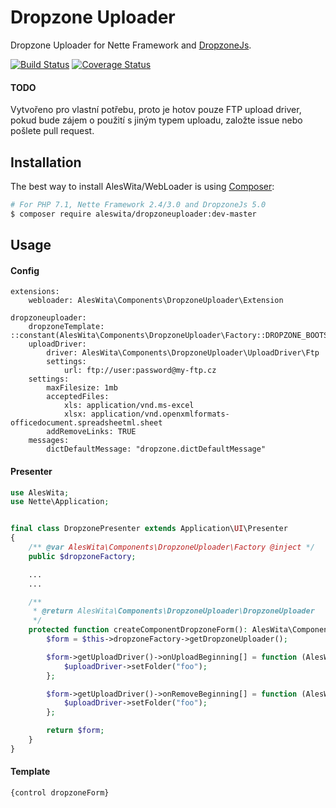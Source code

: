 # Dropzone Uploader
Dropzone Uploader for Nette Framework and [DropzoneJs](http://www.dropzonejs.com).

[![Build Status](https://travis-ci.org/aleswita/DropzoneUploader.svg?branch=master)](https://travis-ci.org/aleswita/DropzoneUploader)
[![Coverage Status](https://coveralls.io/repos/github/aleswita/DropzoneUploader/badge.svg?branch=master)](https://coveralls.io/github/aleswita/DropzoneUploader?branch=master)

#### TODO
Vytvořeno pro vlastní potřebu, proto je hotov pouze FTP upload driver, pokud bude zájem o použití s jiným typem uploadu, založte issue nebo pošlete pull request.

## Installation
The best way to install AlesWita/WebLoader is using [Composer](http://getcomposer.org/):
```sh
# For PHP 7.1, Nette Framework 2.4/3.0 and DropzoneJs 5.0
$ composer require aleswita/dropzoneuploader:dev-master
```


## Usage

#### Config
```neon
extensions:
	webloader: AlesWita\Components\DropzoneUploader\Extension

dropzoneuploader:
	dropzoneTemplate: ::constant(AlesWita\Components\DropzoneUploader\Factory::DROPZONE_BOOTSTRAP_V4_TEMPLATE)
	uploadDriver:
		driver: AlesWita\Components\DropzoneUploader\UploadDriver\Ftp
		settings:
			url: ftp://user:password@my-ftp.cz
	settings:
		maxFilesize: 1mb
		acceptedFiles:
			xls: application/vnd.ms-excel
			xlsx: application/vnd.openxmlformats-officedocument.spreadsheetml.sheet
		addRemoveLinks: TRUE
	messages:
		dictDefaultMessage: "dropzone.dictDefaultMessage"
```

#### Presenter
```php
use AlesWita;
use Nette\Application;


final class DropzonePresenter extends Application\UI\Presenter
{
	/** @var AlesWita\Components\DropzoneUploader\Factory @inject */
	public $dropzoneFactory;

	...
	...

	/**
	 * @return AlesWita\Components\DropzoneUploader\DropzoneUploader
	 */
	protected function createComponentDropzoneForm(): AlesWita\Components\DropzoneUploader\DropzoneUploader {
		$form = $this->dropzoneFactory->getDropzoneUploader();

		$form->getUploadDriver()->onUploadBeginning[] = function (AlesWita\Components\DropzoneUploader\UploadDriver\IUploadDriver $uploadDriver, Nette\Http\FileUpload $file): void {
			$uploadDriver->setFolder("foo");
		};

		$form->getUploadDriver()->onRemoveBeginning[] = function (AlesWita\Components\DropzoneUploader\UploadDriver\IUploadDriver $uploadDriver, string $file): void {
			$uploadDriver->setFolder("foo");
		};

		return $form;
	}
}
```

#### Template
```latte
{control dropzoneForm}
```
